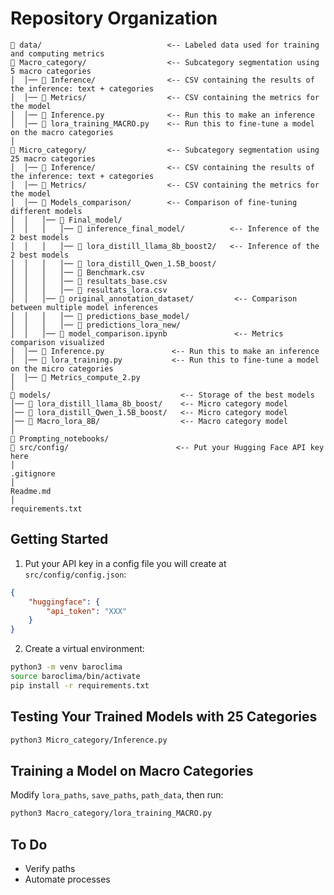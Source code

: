 # Repository Organization

```
📂 data/                            <-- Labeled data used for training and computing metrics
📂 Macro_category/                  <-- Subcategory segmentation using 5 macro categories
│  │── 📂 Inference/                <-- CSV containing the results of the inference: text + categories
│  │── 📂 Metrics/                  <-- CSV containing the metrics for the model
│  │── 📄 Inference.py              <-- Run this to make an inference
│  │── 📄 lora_training_MACRO.py    <-- Run this to fine-tune a model on the macro categories
│
📂 Micro_category/                  <-- Subcategory segmentation using 25 macro categories
│  │── 📂 Inference/                <-- CSV containing the results of the inference: text + categories
│  │── 📂 Metrics/                  <-- CSV containing the metrics for the model
│  │── 📂 Models_comparison/        <-- Comparison of fine-tuning different models
│  │   │── 📂 Final_model/
│  │   │   │── 📂 inference_final_model/          <-- Inference of the 2 best models
│  │   │   │── 📂 lora_distill_llama_8b_boost2/   <-- Inference of the 2 best models
│  │   │   │── 📂 lora_distill_Qwen_1.5B_boost/
│  │   │   │── 📄 Benchmark.csv
│  │   │   │── 📄 resultats_base.csv
│  │   │   │── 📄 resultats_lora.csv
│  │   │── 📂 original_annotation_dataset/         <-- Comparison between multiple model inferences
│  │   │   │── 📂 predictions_base_model/
│  │   │   │── 📂 predictions_lora_new/
│  │   │── 📄 model_comparison.ipynb               <-- Metrics comparison visualized
│  │── 📄 Inference.py               <-- Run this to make an inference
│  │── 📄 lora_training.py           <-- Run this to fine-tune a model on the micro categories
│  │── 📄 Metrics_compute_2.py
│
📂 models/                             <-- Storage of the best models
│── 📂 lora_distill_llama_8b_boost/    <-- Micro category model
│── 📂 lora_distill_Qwen_1.5B_boost/   <-- Micro category model
│── 📂 Macro_lora_8B/                  <-- Macro category model
│
📂 Prompting_notebooks/               
📂 src/config/                        <-- Put your Hugging Face API key here
│
.gitignore
│
Readme.md
│
requirements.txt
```

## Getting Started

1. Put your API key in a config file you will create at `src/config/config.json`:

```json
{
    "huggingface": {
        "api_token": "XXX"
    }
}
```

2. Create a virtual environment:

```sh
python3 -m venv baroclima
source baroclima/bin/activate
pip install -r requirements.txt
```

## Testing Your Trained Models with 25 Categories

```sh
python3 Micro_category/Inference.py
```

## Training a Model on Macro Categories

Modify `lora_paths`, `save_paths`, `path_data`, then run:

```sh
python3 Macro_category/lora_training_MACRO.py
```

## To Do
- Verify paths
- Automate processes

